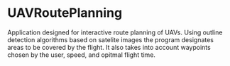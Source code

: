 # UAVRoutePlanning

Application designed for interactive route planning of UAVs. Using outline detection algorithms based on satelite images the program designates areas to be covered by the flight. It also takes into account waypoints chosen by the user, speed, and opitmal flight time.
